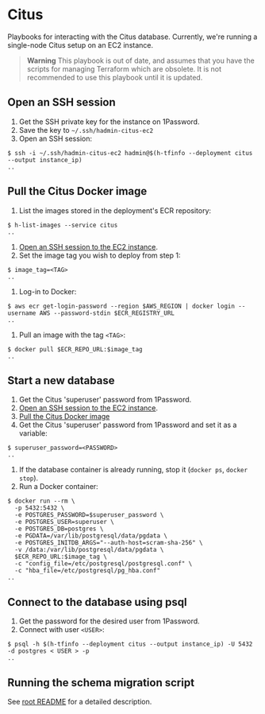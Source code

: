 # Citus

Playbooks for interacting with the Citus database. Currently, we're running a
single-node Citus setup on an EC2 instance.

> **Warning**
> This playbook is out of date, and assumes that you have the scripts for managing Terraform which are obsolete. It is not recommended to use this playbook until it is updated.

## Open an SSH session

1.  Get the SSH private key for the instance on 1Password.
1.  Save the key to `~/.ssh/hadmin-citus-ec2`
1.  Open an SSH session:

```console
$ ssh -i ~/.ssh/hadmin-citus-ec2 hadmin@$(h-tfinfo --deployment citus --output instance_ip)
..
```

## Pull the Citus Docker image

1.  List the images stored in the deployment's ECR repository:

```console
$ h-list-images --service citus
..
```

1.  [Open an SSH session to the EC2 instance](#open-an-ssh-session).
1.  Set the image tag you wish to deploy from step 1:

```console
$ image_tag=<TAG>
..
```

1.  Log-in to Docker:

```console
$ aws ecr get-login-password --region $AWS_REGION | docker login --username AWS --password-stdin $ECR_REGISTRY_URL
..
```

1.  Pull an image with the tag `<TAG>`:

```console
$ docker pull $ECR_REPO_URL:$image_tag
..
```

## Start a new database

1.  Get the Citus 'superuser' password from 1Password.
1.  [Open an SSH session to the EC2 instance](#open-an-ssh-session).
1.  [Pull the Citus Docker image](#pull-the-citus-docker-image)
1.  Get the Citus 'superuser' password from 1Password and set it as a
    variable:

```console
$ superuser_password=<PASSWORD>
..
```

1.  If the database container is already running, stop it (`docker ps`, `docker stop`).
1.  Run a Docker container:

```console
$ docker run --rm \
  -p 5432:5432 \
  -e POSTGRES_PASSWORD=$superuser_password \
  -e POSTGRES_USER=superuser \
  -e POSTGRES_DB=postgres \
  -e PGDATA=/var/lib/postgresql/data/pgdata \
  -e POSTGRES_INITDB_ARGS="--auth-host=scram-sha-256" \
  -v /data:/var/lib/postgresql/data/pgdata \
  $ECR_REPO_URL:$image_tag \
  -c "config_file=/etc/postgresql/postgresql.conf" \
  -c "hba_file=/etc/postgresql/pg_hba.conf"
..
```

## Connect to the database using psql

1.  Get the password for the desired user from 1Password.
1.  Connect with user `<USER>`:

```console
$ psql -h $(h-tfinfo --deployment citus --output instance_ip) -U 5432 -d postgres < USER > -p
..
```

## Running the schema migration script

See [root README](../README.md#how-do-i-migrate-the-database-after-it-has-been-deployed) for a detailed description.
